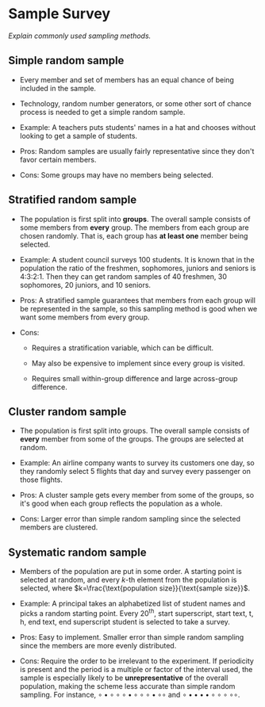 # Sample Survey

*Explain commonly used sampling methods.*



## Simple random sample
- Every member and set of members has an equal chance of being included in the sample.  

- Technology, random number generators, or some other sort of chance process is needed to get a simple random sample.

- Example: A teachers puts students' names in a hat and chooses without looking to get a sample of students.

- Pros: Random samples are usually fairly representative since they don't favor certain members.

- Cons: Some groups may have no members being selected.


## Stratified random sample

- The population is first split into **groups**. The overall sample consists of some members from **every** group. The members from each group are chosen randomly. That is, each group has **at least one** member being selected.

- Example: A student council surveys 100 students. It is known that in the population the ratio of the freshmen, sophomores, juniors and seniors is 4:3:2:1. Then they can get random samples of 40 freshmen, 30 sophomores, 20 juniors, and 10 seniors.

- Pros: A stratified sample guarantees that members from each group will be represented in the sample, so this sampling method is good when we want some members from every group.

- Cons:
    - Requires a stratification variable, which can be difficult.

    - May also be expensive to implement since every group is visited.

    - Requires small within-group difference and large across-group difference.


## Cluster random sample

- The population is first split into groups. The overall sample consists of **every** member from some of the groups. The groups are selected at random.

- Example: An airline company wants to survey its customers one day, so they randomly select 5 flights that day and survey every passenger on those flights.

- Pros: A cluster sample gets every member from some of the groups, so it's good when each group reflects the population as a whole.

- Cons: Larger error than simple random sampling since the selected members are clustered.

## Systematic random sample

- Members of the population are put in some order. A starting point is selected at random, and every $k$-th element from the population is selected, where $k=\frac{\text{population size}}{\text{sample size}}$.

- Example: A principal takes an alphabetized list of student names and picks a random starting point. Every $20^{\text{th}}$, start superscript, start text, t, h, end text, end superscript student is selected to take a survey.

- Pros: Easy to implement. Smaller error than simple random sampling since the members are more evenly distributed.

- Cons: Require the order to be irrelevant to the experiment. If periodicity is present and the period is a multiple or factor of the interval used, the sample is especially likely to be **unrepresentative** of the overall population, making the scheme less accurate than simple random sampling. For instance, $\circ \bullet \circ \circ \circ \bullet \circ \circ \circ \bullet \circ \circ$ and $\circ \bullet \bullet  \bullet  \bullet \circ \circ \circ \circ \circ$.
